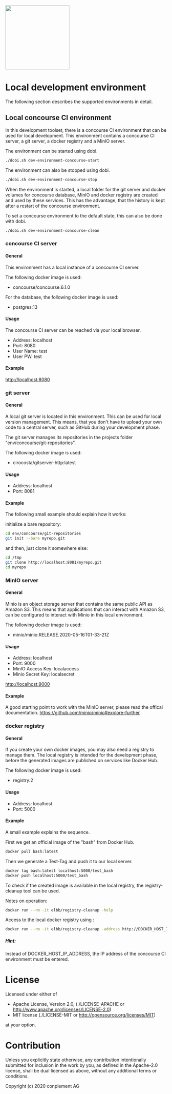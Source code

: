 <img src="https://raw.githubusercontent.com/elbb/bb-buildingblock/master/.assets/logo.png" height="200">

# Local development environment

The following section describes the supported environments in detail.

## Local concourse CI environment

In this development toolset, there is a concourse CI environment that can be used for local development.
This environment contains a concourse CI server, a git server, a docker registry and a MinIO server.

The environment can be started using dobi.

```sh
./dobi.sh dev-environment-concourse-start
```

The environment can also be stopped using dobi.

```sh
./dobi.sh dev-environment-concourse-stop
```

When the environment is started, a local folder for the git server and docker volumes for concourse database, MinIO and docker registry are created and used by these services. This has the advantage, that the history is kept after a restart of the concourse environment.

To set a concourse environment to the default state, this can also be done with dobi.

```sh
./dobi.sh dev-environment-concourse-clean
```

### concourse CI server

#### General

This environment has a local instance of a concourse CI server.

The following docker image is used:
- concourse/concourse:6.1.0

For the database, the following docker image is used:
- postgres:13

#### Usage

The  concourse CI server can be reached via your local browser.

- Address: localhost
- Port: 8080
- User Name: test
- User PW: test

#### Example

[http://localhost:8080](http://localhost:8080)

### git server

#### General

A local git server is located in this environment. This can be used for local version management. This means, that you don't have to upload your own code to a central server, such as GitHub during your development phase.

The git server manages its repositories in the projects folder "env/concourse/git-repositories".

The following docker image is used:
- cirocosta/gitserver-http:latest

#### Usage

- Address: localhost
- Port: 8081

#### Example

The following small example should explain how it works:

initialize a bare repository:

```sh
cd env/concourse/git-repositories
git init --bare myrepo.git
```

and then, just clone it somewhere else:

```sh
cd /tmp
git clone http://localhost:8081/myrepo.git
cd myrepo
```

### MinIO server

#### General

Minio is an object storage server that contains the same public API as Amazon S3. This means that applications that can interact with Amazon S3, can be configured to interact with Minio in this local environment.

The following docker image is used:
- minio/minio:RELEASE.2020-05-16T01-33-21Z

#### Usage

- Address: localhost
- Port: 9000
- MinIO Access Key: localaccess
- Minio Secret Key: localsecret

[http://localhost:9000](http://localhost:9000)

#### Example

A good starting point to work with the MinIO server, please read the offical documentation.
<https://github.com/minio/minio#explore-further>

### docker registry

#### General

If you create your own docker images, you may also need a registry to manage them. The local registry is intended for the development phase, before the generated images are published on services like Docker Hub.

The following docker image is used:
- registry:2

#### Usage

- Address: localhost
- Port: 5000

#### Example

A small example explains the sequence.

First we get an official image of the "bash" from Docker Hub.

```sh
docker pull bash:latest
```

Then we generate a Test-Tag and push it to our local server.

```sh
docker tag bash:latest localhost:5000/test_bash
docker push localhost:5000/test_bash
```

To check if the created image is available in the local registry, the registry-cleanup tool can be used.

Notes on operation:

```sh
docker run --rm -it elbb/registry-cleanup -help
```

Access to the local docker registry using :

```sh
docker run --rm -it elbb/registry-cleanup -address http://DOCKER_HOST_IP_ADDRESS:5000
```

##### Hint:

Instead of DOCKER_HOST_IP_ADDRESS, the IP address of the concourse CI environment must be entered.

# License

Licensed under either of

* Apache License, Version 2.0, (./LICENSE-APACHE or <http://www.apache.org/licenses/LICENSE-2.0>)
* MIT license (./LICENSE-MIT or <http://opensource.org/licenses/MIT>)

at your option.

# Contribution

Unless you explicitly state otherwise, any contribution intentionally
submitted for inclusion in the work by you, as defined in the Apache-2.0
license, shall be dual licensed as above, without any additional terms or
conditions.

Copyright (c) 2020 conplement AG

